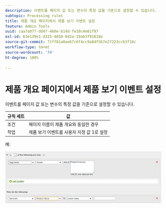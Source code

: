 ```yaml
---
description: 이벤트를 페이지 값 또는 변수의 특정 값을 기준으로 설정할 수 있습니다.
subtopic: Processing rules
title: 제품 개요 페이지에서 제품 보기 이벤트 설정
feature: Admin Tools
uuid: caa7a077-dd47-460e-b14d-fe10c4e61f97
exl-id: 63e139e1-d325-4650-9d2a-19ab3f91818e
source-git-commit: 71ff81a0ae67c6f4cc9a8df567e27223cc63f18c
workflow-type: tm+mt
source-wordcount: '74'
ht-degree: 100%

---
```


# 제품 개요 페이지에서 제품 보기 이벤트 설정

이벤트를 페이지 값 또는 변수의 특정 값을 기준으로 설정할 수 있습니다.

| 규칙 세트 | 값 |
|---|---|
| 조건 | 페이지 이름이 제품 개요와 동일한 경우 |
| 작업 | 제품 보기 이벤트를 사용자 지정 값 1로 설정 |

예:

![](assets/set-product-view-event.png)
